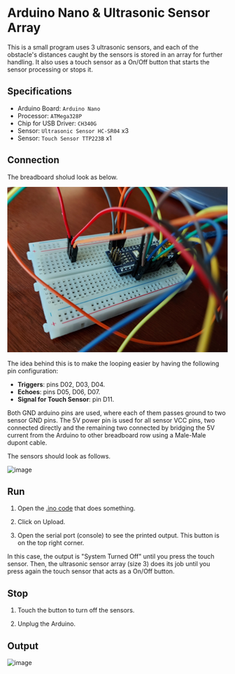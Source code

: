 # Arduino Nano & Ultrasonic Sensor Array

This is a small program uses 3 ultrasonic sensors, and each of the obstacle's distances caught by the sensors is stored in an array for further handling. It also uses a touch sensor as a On/Off button that starts the sensor processing or stops it.

## Specifications

- Arduino Board: `Arduino Nano`
- Processor: `ATMega328P`
- Chip for USB Driver: `CH340G`
- Sensor: `Ultrasonic Sensor HC-SR04` x3
- Sensor: `Touch Sensor TTP223B` x1

## Connection

The breadboard sholud look as below. <br />

![image](https://github.com/the-other-mariana/circuits-workshop/blob/master/session08/media/breadboard.jpg?raw=true) <br />

The idea behind this is to make the looping easier by having the following pin configuration:
	
- **Triggers**: pins D02, D03, D04.
- **Echoes**: pins D05, D06, D07.
- **Signal for Touch Sensor**: pin D11.

Both GND arduino pins are used, where each of them passes ground to two sensor GND pins. The 5V power pin is used for all sensor VCC pins, two connected directly and the remaining two connected by bridging the 5V current from the Arduino to other breadboard row using a Male-Male dupont cable.

The sensors should look as follows. <br />

![image](https://github.com/the-other-mariana/circuits-workshop/blob/master/session08/media/sensors-4.jpg?raw=true) <br />

## Run

1. Open the [.ino code](https://github.com/the-other-mariana/circuits-workshop/blob/master/session08/ultrasonic-array/ultrasonic-array.ino) that does something.

2. Click on Upload.

3. Open the serial port (console) to see the printed output. This button is on the top right corner.

In this case, the output is "System Turned Off" until you press the touch sensor. Then, the ultrasonic sensor array (size 3) does its job until you press again the touch sensor that acts as a On/Off button.

## Stop

1. Touch the button to turn off the sensors.

2. Unplug the Arduino.

## Output

![image](https://github.com/the-other-mariana/circuits-workshop/blob/master/session08/media/output.gif)
